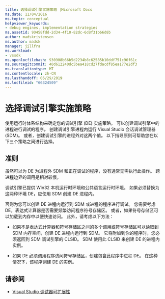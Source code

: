 ```yaml
---
title: 选择调试引擎实施策略 |Microsoft Docs
ms.date: 11/04/2016
ms.topic: conceptual
helpviewer_keywords:
- debug engines, implementation strategies
ms.assetid: 90458fdd-2d34-4f10-82dc-6d8f31b66d8b
author: madskristensen
ms.author: madsk
manager: jillfra
ms.workload:
- vssdk
ms.openlocfilehash: 930908b66b5d2234b8c62585b10ddf751c96f61c
ms.sourcegitcommit: 40d612240dc5bea418cd27fdacdf85ea177e2df3
ms.translationtype: MT
ms.contentlocale: zh-CN
ms.lasthandoff: 05/29/2019
ms.locfileid: "66324509"
---
```

# <a name="choose-a-debug-engine-implementation-strategy"></a>选择调试引擎实施策略
使用运行时体系结构来确定您的调试引擎 (DE) 实施策略。 可以创建调试引擎中的进程进行调试的程序。 创建调试引擎进程内运行 Visual Studio 会话调试管理器 (SDM)。 或者，创建调试引擎的进程外对这两个值。 以下指导原则可帮助您在以下三个策略之间进行选择。

## <a name="guidelines"></a>准则
 虽然可以为 DE 为进程外 SDM 和正在调试的程序，没有通常无需执行此操作。 跨进程边界的调用是相对较慢。

 调试引擎已提供 Win32 本机运行时环境和公共语言运行时环境。 如果必须替换为这两种环境 DE，应使用 SDM 创建 DE 进程内。

 否则为您可以创建 DE 进程内运行到 SDM 或进程的程序进行调试。 您需要考虑 DE，表达式计算器是否需要频繁访问程序符号存储区。 或者，如果符号存储区可以加载到内存中以便快速访问。 此外，请考虑以下方法：

- 如果不是表达式计算器和符号存储区之间的多个调用或符号存储区可以读取到 SDM 内存空间，创建 DE 进程内运行到 SDM。 它将附加到你的程序时，您必须返回到 SDM 调试引擎的 CLSID。 SDM 使用此 CLSID 来创建 DE 的进程内实例。

- 如果 DE 必须调用程序访问符号存储区，创建包含此程序中进程 DE。 在这种情况下，该程序创建 DE 的实例。

## <a name="see-also"></a>请参阅
- [Visual Studio 调试器可扩展性](../../extensibility/debugger/visual-studio-debugger-extensibility.md)